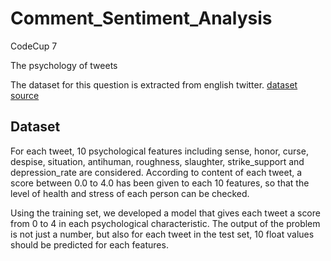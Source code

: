 # Comment_Sentiment_Analysis
CodeCup 7

The psychology of tweets

The dataset for this question is extracted from english twitter. <a href="https://quera.org/contest/assignments/45363/problems/157863">dataset source</a> 

## Dataset
For each tweet, 10 psychological features including sense, honor, curse, despise, situation, antihuman, roughness, slaughter, strike_support and depression_rate are considered. According to content of each tweet, a score between 0.0 to 4.0 has been given to each 10 features, so that the level of health and stress of each person can be checked.

Using the training set, we developed a model that gives each tweet a score from 0 to 4 in each psychological characteristic. The output of the problem is not just a number, but also for each tweet in the test set, 10 float values should be predicted for each features.
